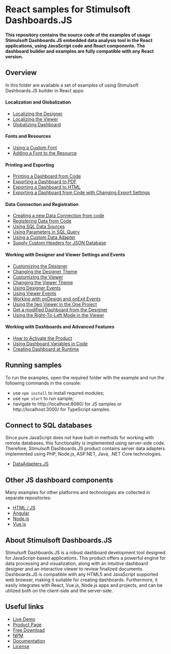# React samples for Stimulsoft Dashboards.JS

#### This repository contains the source code of the examples of usage Stimulsoft Dashboards.JS embedded data analysis tool in the React applications, using JavaScript code and React components. The dashboard builder and examples are fully compatible with any React version.

## Overview
In this folder are available a set of examples of using Stimulsoft Dashboards.JS builder in React apps:

#### Localization and Globalization
* [Localizing the Designer](https://github.com/stimulsoft/Samples-Dashboards.JS-for-React/blob/main/src/Localization%20and%20Globalization/Localizing%20the%20Designer.tsx)
* [Localizing the Viewer](https://github.com/stimulsoft/Samples-Dashboards.JS-for-React/blob/main/src/Localization%20and%20Globalization/Localizing%20the%20Viewer.tsx)
* [Globalizing Dashboard](https://github.com/stimulsoft/Samples-Dashboards.JS-for-React/blob/main/src/Localization%20and%20Globalization/Globalizing%20Dashboard.tsx)

#### Fonts and Resources
* [Using a Custom Font](https://github.com/stimulsoft/Samples-Dashboards.JS-for-React/blob/main/src/Fonts%20and%20Resources/Using%20a%20Custom%20Font.tsx)
* [Adding a Font to the Resource](https://github.com/stimulsoft/Samples-Dashboards.JS-for-React/blob/main/src/Fonts%20and%20Resources/Adding%20a%20Font%20to%20the%20Resource.tsx)

#### Printing and Exporting
* [Printing a Dashboard from Code](https://github.com/stimulsoft/Samples-Dashboards.JS-for-React/blob/main/src/Printing%20and%20Exporting/Printing%20the%20Dashboard%20from%20Code.tsx)
* [Exporting a Dashboard to PDF](https://github.com/stimulsoft/Samples-Dashboards.JS-for-React/blob/main/src/Printing%20and%20Exporting/Exporting%20a%20Dashboard%20to%20PDF.tsx)
* [Exporting a Dashboard to HTML](https://github.com/stimulsoft/Samples-Dashboards.JS-for-React/blob/main/src/Printing%20and%20Exporting/Exporting%20a%20Dashboard%20to%20HTML.tsx)
* [Exporting a Dashboard from Code with Changing Export Settings](https://github.com/stimulsoft/Samples-Dashboards.JS-for-React/blob/main/src/Printing%20and%20Exporting/Exporting%20a%20Dashboard%20from%20Code%20with%20Changing%20Export%20Settings.tsx)

#### Data Connection and Registration
* [Creating a new Data Connection from code](https://github.com/stimulsoft/Samples-Dashboards.JS-for-React/blob/main/src/Data%20Connection%20and%20Registration/Creating%20a%20new%20Data%20Connection%20from%20code.tsx)
* [Registering Data from Code](https://github.com/stimulsoft/Samples-Dashboards.JS-for-React/blob/main/src/Data%20Connection%20and%20Registration/Registering%20Data%20from%20Code.tsx)
* [Using SQL Data Sources](https://github.com/stimulsoft/Samples-Dashboards.JS-for-React/blob/main/src/Data%20Connection%20and%20Registration/Using%20SQL%20Data%20Sources.tsx)
* [Using Parameters in SQL Query](https://github.com/stimulsoft/Samples-Dashboards.JS-for-React/blob/main/src/Data%20Connection%20and%20Registration/Using%20Parameters%20in%20SQL%20Query.tsx)
* [Using a Custom Data Adapter](https://github.com/stimulsoft/Samples-Dashboards.JS-for-React/blob/main/src/Data%20Connection%20and%20Registration/Using%20a%20Custom%20Data%20Adapter.tsx)
* [Supply Custom Headers for JSON Database](https://github.com/stimulsoft/Samples-Dashboards.JS-for-React/blob/main/src/Data%20Connection%20and%20Registration/Supply%20Custom%20Headers%20for%20JSON%20Database.tsx)

#### Working with Designer and Viewer Settings and Events
* [Customizing the Designer](https://github.com/stimulsoft/Samples-Dashboards.JS-for-React/blob/main/src/Working%20with%20Designer%20and%20Viewer%20Settings%20and%20Events/Customizing%20the%20Designer.tsx)
* [Changing the Designer Theme](https://github.com/stimulsoft/Samples-Dashboards.JS-for-React/blob/main/src/Working%20with%20Designer%20and%20Viewer%20Settings%20and%20Events/Changing%20the%20Designer%20Theme.tsx)
* [Customizing the Viewer](https://github.com/stimulsoft/Samples-Dashboards.JS-for-React/blob/main/src/Working%20with%20Designer%20and%20Viewer%20Settings%20and%20Events/Customizing%20the%20Viewer.tsx) 
* [Changing the Viewer Theme](https://github.com/stimulsoft/Samples-Dashboards.JS-for-React/blob/main/src/Working%20with%20Designer%20and%20Viewer%20Settings%20and%20Events/Changing%20the%20Viewer%20Theme.tsx)
* [Using Designer Events](https://github.com/stimulsoft/Samples-Dashboards.JS-for-React/blob/main/src/Working%20with%20Designer%20and%20Viewer%20Settings%20and%20Events/Using%20Designer%20Events.tsx)
* [Using Viewer Events](https://github.com/stimulsoft/Samples-Dashboards.JS-for-React/blob/main/src/Working%20with%20Designer%20and%20Viewer%20Settings%20and%20Events/Using%20Viewer%20Events.tsx)
* [Working with onDesign and onExit Events](https://github.com/stimulsoft/Samples-Dashboards.JS-for-React/blob/main/src/Working%20with%20Designer%20and%20Viewer%20Settings%20and%20Events/Working%20with%20onDesign%20and%20onExit%20Events.tsx)
* [Using the two Viewer in the One Project](https://github.com/stimulsoft/Samples-Dashboards.JS-for-React/blob/main/src/Working%20with%20Designer%20and%20Viewer%20Settings%20and%20Events/Using%20the%20two%20Viewer%20in%20the%20One%20Project.tsx)
* [Get a modified Dashboard from the Designer](https://github.com/stimulsoft/Samples-Dashboards.JS-for-React/blob/main/src/Working%20with%20Designer%20and%20Viewer%20Settings%20and%20Events/Get%20a%20modified%20Dashboard%20from%20the%20Designer.tsx)
* [Using the Right-To-Left Mode in the Viewer](https://github.com/stimulsoft/Samples-Dashboards.JS-for-React/blob/main/src/Working%20with%20Designer%20and%20Viewer%20Settings%20and%20Events/Using%20the%20Right-To-Left%20Mode%20in%20the%20Viewer.tsx)

#### Working with Dashboards and Advanced Features
* [How to Activate the Product](https://github.com/stimulsoft/Samples-Dashboards.JS-for-React/blob/main/src/Working%20with%20Dashboards%20and%20Advanced%20Features/How%20to%20Activate%20the%20Product.tsx)
* [Using Dashboard Variables in Code](https://github.com/stimulsoft/Samples-Dashboards.JS-for-React/blob/main/src/Working%20with%20Dashboards%20and%20Advanced%20Features/Using%20Dashboard%20Variables%20in%20Code.tsx)
* [Creating Dashboard at Runtime](https://github.com/stimulsoft/Samples-Dashboards.JS-for-React/blob/main/src/Working%20with%20Dashboards%20and%20Advanced%20Features/Creating%20Dashboard%20at%20Runtime.tsx)

## Running samples
To run the examples, open the required folder with the example and run the following commands in the console:
* use `npm install` to install requred modules;
* use `npm start` to run sample;
* navigate to http://localhost:8080/ for JS samples or http://localhost:3000/ for TypeScript samples.

## Connect to SQL databases
Since pure JavaScript does not have built-in methods for working with remote databases, this functionality is implemented using server-side code. Therefore, Stimulsoft Dashboards.JS product contains server data adapters implemented using PHP, Node.js, ASP.NET, Java, .NET Core technologies.
* [DataAdapters.JS](https://github.com/stimulsoft/DataAdapters.JS)

## Other JS dashboard components
Many examples for other platforms and technologies are collected in separate repositories:
* [HTML / JS](https://github.com/stimulsoft/Samples-Dashboards.JS-for-HTML)
* [Angular](https://github.com/stimulsoft/Samples-Dashboards.JS-for-Angular)
* [Node.js](https://github.com/stimulsoft/Samples-Dashboards.JS-for-Node.js)
* [Vue.js](https://github.com/stimulsoft/Samples-Dashboards.JS-for-Vue.js)

## About Stimulsoft Dashboards.JS
Stimulsoft Dashboards.JS is a robust dashboard development tool designed for JavaScript-based applications. This product offers a powerful engine for data processing and visualization, along with an intuitive dashboard designer and an interactive viewer to review finalized documents. Dashboards.JS is compatible with any HTML5 and JavaScript supported web browser, making it suitable for creating dashboards. Furthermore, it easily integrates with React, Vue.js, Node.js apps and projects, and can be utilized both on the client-side and the server-side.

## Useful links
* [Live Demo](http://demo.stimulsoft.com/#Js)
* [Product Page](https://www.stimulsoft.com/en/products/dashboards-js)
* [Free Download](https://www.stimulsoft.com/en/downloads)
* [NPM](https://www.npmjs.com/package/stimulsoft-dashboards-js)
* [Documentation](https://www.stimulsoft.com/en/documentation/online/programming-manual/index.html?reports_js.htm)
* [License](LICENSE.md)
